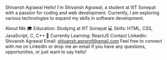 Shivansh Agrawal
Hello! I'm Shivansh Agrawal, a student at IIIT Sonepat with a passion for coding and web development. Currently, I am exploring various technologies to expand my skills in software development.

About Me
🎓 Education: Studying at IIIT Sonepat
💻 Skills: HTML, CSS, JavaScript, C, C++
🌱 Currently Learning: ReactJS
Contact
LinkedIn: Shivansh Agrawal
Email: shivansh.agrprof@gmail.com
Feel free to connect with me on LinkedIn or drop me an email if you have any questions, opportunities, or just want to say hello!
